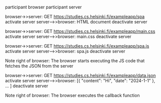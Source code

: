 participant browser
participant server

browser->>server: GET https://studies.cs.helsinki.fi/exampleapp/spa
activate server
server-->>browser: HTML document
deactivate server

browser->>server: GET https://studies.cs.helsinki.fi/exampleapp/main.css
activate server
server-->>browser: main.css
deactivate server

browser->>server: GET https://studies.cs.helsinki.fi/exampleapp/spa.js
activate server
server-->>browser: spa.js
deactivate server

Note right of browser: The browser starts executing the JS code that fetches the JSON from the server

browser->>server: GET https://studies.cs.helsinki.fi/exampleapp/data.json
activate server
server-->>browser: [{ "content": "Hi", "date": "2024-1-1" }, ... ]
deactivate server

Note right of browser: The browser executes the callback function
